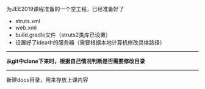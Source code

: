 为JEE2019课程准备的一个空工程，已经准备好了
- struts.xml
- web.xml
- build.gradle文件（struts2类库已设置）
- 设置好了idea中的服务器（需要根据本地计算机修改具体路径）

---
**从git中clone下来时，根据自己情况判断是否需要修改目录**

---
新建docs目录，用来存放上课内容